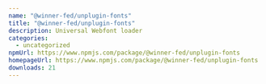 ```yaml
---
name: "@winner-fed/unplugin-fonts"
title: "@winner-fed/unplugin-fonts"
description: Universal Webfont loader
categories:
  - uncategorized
npmUrl: https://www.npmjs.com/package/@winner-fed/unplugin-fonts
homepageUrl: https://www.npmjs.com/package/@winner-fed/unplugin-fonts
downloads: 21
---
```

